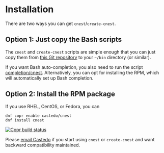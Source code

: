 Installation
============

There are two ways you can get `cnest`/`create-cnest`.


## Option 1: Just copy the Bash scripts

The `cnest` and `create-cnest` scripts are simple enough that you can just copy them
from [this Git repository](https://github.com/castedo/cnest/tree/main/bin) to your
`~/bin` directory (or similar).

If you want Bash auto-completion, you also need to run the script
[completion/cnest](https://github.com/castedo/cnest/blob/main/completion/cnest).
Alternatively, you can opt for installing the RPM, which will automatically set up Bash completion.


## Option 2: Install the RPM package

If you use RHEL, CentOS, or Fedora, you can

```text
dnf copr enable castedo/cnest
dnf install cnest
```
<a class="reference external" href="https://copr.fedorainfracloud.org/coprs/castedo/cnest/package/cnest/">
  <img src="https://copr.fedorainfracloud.org/coprs/castedo/cnest/package/cnest/status_image/last_build.png" alt="Copr build status"/>
</a>

Please [email Castedo](mailto:castedo@castedo.com) if you start using `cnest` or
`create-cnest` and want backward compatibility maintained.

